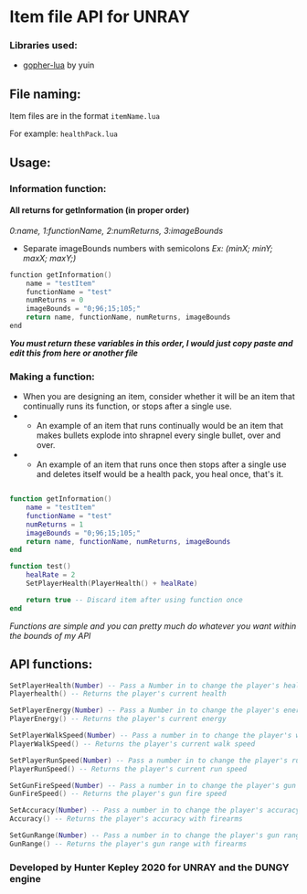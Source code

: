 # Item file API for UNRAY

### Libraries used:

- [gopher-lua](https://github.com/yuin/gopher-lua) by yuin

## File naming:

Item files are in the format `itemName.lua`

For example: `healthPack.lua`

## Usage:

### Information function:

#### All returns for getInformation (in proper order)

*0:name, 1:functionName, 2:numReturns, 3:imageBounds*

- Separate imageBounds numbers with semicolons *Ex: (minX; minY; maxX; maxY;)*

```go
function getInformation()
    name = "testItem"
    functionName = "test"
    numReturns = 0
    imageBounds = "0;96;15;105;"
    return name, functionName, numReturns, imageBounds
end
```

***You must return these variables in this order, I would just copy paste and edit this from here 
or another file***

### Making a function:

- When you are designing an item, consider whether it will be an item that continually 
runs its function, or stops after a single use.
- - An example of an item that runs continually would be an item that makes bullets explode 
into shrapnel every single bullet, over and over.
- - An example of an item that runs once then stops after a single use and deletes itself would 
be a health pack, you heal once, that's it.

```lua

function getInformation()
    name = "testItem"
    functionName = "test"
    numReturns = 1
    imageBounds = "0;96;15;105;"
    return name, functionName, numReturns, imageBounds
end

function test() 
    healRate = 2
    SetPlayerHealth(PlayerHealth() + healRate)

    return true -- Discard item after using function once
end
```

*Functions are simple and you can pretty much do whatever you want within the bounds of my API*

## API functions:

```lua
SetPlayerHealth(Number) -- Pass a Number in to change the player's health
Playerhealth() -- Returns the player's current health

SetPlayerEnergy(Number) -- Pass a Number in to change the player's energy
PlayerEnergy() -- Returns the player's current energy

SetPlayerWalkSpeed(Number) -- Pass a number in to change the player's walk speed
PlayerWalkSpeed() -- Returns the player's current walk speed

SetPlayerRunSpeed(Number) -- Pass a number in to change the player's run speed
PlayerRunSpeed() -- Returns the player's current run speed

SetGunFireSpeed(Number) -- Pass a number in to change the player's gun fire speed
GunFireSpeed() -- Returns the player's gun fire speed

SetAccuracy(Number) -- Pass a number in to change the player's accuracy with firearms
Accuracy() -- Returns the player's accuracy with firearms

SetGunRange(Number) -- Pass a number in to change the player's gun range with firearms
GunRange() -- Returns the player's gun range with firearms
```



### Developed by Hunter Kepley 2020 for UNRAY and the DUNGY engine
